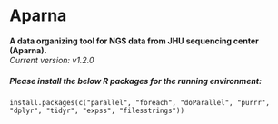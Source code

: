 # Aparna
**A data organizing tool for NGS data from JHU sequencing center (Aparna).**    
*Current version: v1.2.0*

##### Please install the below R packages for the running environment:
```
install.packages(c("parallel", "foreach", "doParallel", "purrr", "dplyr", "tidyr", "expss", "filesstrings"))
```
